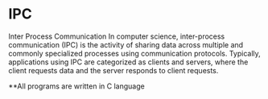 # IPC
Inter Process Communication
In computer science, inter-process communication (IPC) is the activity of sharing data across multiple and commonly specialized processes using communication protocols. Typically, applications using IPC are categorized as clients and servers, where the client requests data and the server responds to client requests.

**All programs are written in C language
